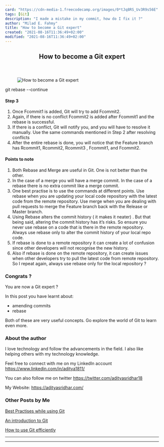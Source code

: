 ```yaml
---
card: "https://cdn-media-1.freecodecamp.org/images/0*tJq8RS_Uv3R9s56E"
tags: [Git]
description: "I made a mistake in my commit, how do I fix it ?"
author: "Milad E. Fahmy"
title: "How to become a Git expert"
created: "2021-08-16T11:36:49+02:00"
modified: "2021-08-16T11:36:49+02:00"
---
```

<div class="site-wrapper">
<main id="site-main" class="site-main outer">
<div class="inner">
<article class="post-full post tag-git tag-coding tag-technology tag-tech tag-programming ">
<header class="post-full-header">
<h1 class="post-full-title">How to become a Git expert</h1>
</header>
<figure class="post-full-image">
<picture>
<source media="(max-width: 700px)" sizes="1px" srcset="data:image/gif;base64,R0lGODlhAQABAIAAAAAAAP///yH5BAEAAAAALAAAAAABAAEAAAIBRAA7 1w">
<source media="(min-width: 701px)" sizes="(max-width: 800px) 400px,
(max-width: 1170px) 700px,
1400px" srcset="https://cdn-media-1.freecodecamp.org/images/0*tJq8RS_Uv3R9s56E 300w,
https://cdn-media-1.freecodecamp.org/images/0*tJq8RS_Uv3R9s56E 600w,
https://cdn-media-1.freecodecamp.org/images/0*tJq8RS_Uv3R9s56E 1000w,
https://cdn-media-1.freecodecamp.org/images/0*tJq8RS_Uv3R9s56E 2000w">
<img onerror="this.style.display='none'" src="https://cdn-media-1.freecodecamp.org/images/0*tJq8RS_Uv3R9s56E" alt="How to become a Git expert">
</picture>
</figure>
<section class="post-full-content">
<div class="post-content">
git rebase --continue</code></pre><h4 id="step-3"><strong>Step 3</strong></h4><ol><li>Once Fcommit1 is added, Git will try to add Fcommit2.</li><li>Again, if there is no conflict Fcommit2 is added after Fcommit1 and the rebase is successful.</li><li>If there is a conflict, Git will notify you, and you will have to resolve it manually. Use the same commands mentioned in Step 2 after resolving conflicts</li><li>After the entire rebase is done, you will notice that the Feature branch has Rcommit1, Rcommit2, Rcommit3 , Fcommit1, and Fcommit2.</li></ol><h4 id="points-to-note">Points to note</h4><ol><li>Both Rebase and Merge are useful in Git. One is not better than the other.</li><li>In the case of a merge you will have a merge commit. In the case of a rebase there is no extra commit like a merge commit.</li><li>One best practise is to use the commands at different points. Use rebase when you are updating your local code repository with the latest code from the remote repository. Use merge when you are dealing with pull requests to merge the Feature branch back with the Release or Master branch.</li><li>Using Rebase alters the commit history ( it makes it neater) . But that being said, altering the commit history has it’s risks. So ensure you never use rebase on a code that is there in the remote repository. Always use rebase only to alter the commit history of your local repo code.</li><li>If rebase is done to a remote repository it can create a lot of confusion since other developers will not recognise the new history.</li><li>Also if rebase is done on the remote repository, it can create issues when other developers try to pull the latest code from remote repository. So I repeat again, always use rebase only for the local repository ?</li></ol><h3 id="congrats">Congrats ?</h3><p>You are now a Git expert ?</p><p>In this post you have learnt about:</p><ul><li>amending commits</li><li>rebase</li></ul><p>Both of these are very useful concepts. Go explore the world of Git to learn even more.</p><h3 id="about-the-author">About the author</h3><p>I love technology and follow the advancements in the field. I also like helping others with my technology knowledge.</p><p>Feel free to connect with me on my LinkedIn account <a href="https://www.linkedin.com/in/aditya1811/" rel="noopener">https://www.linkedin.com/in/aditya1811/</a></p><p>You can also follow me on twitter <a href="https://twitter.com/adityasridhar18" rel="noopener">https://twitter.com/adityasridhar18</a></p><p>My Website: <a href="https://adityasridhar.com/" rel="noopener">https://adityasridhar.com/</a></p><h3 id="other-posts-by-me">Other Posts by Me</h3><p><a href="https://adityasridhar.com/posts/how-you-can-go-wrong-with-git" rel="noopener">Best Practises while using Git</a></p><p><a href="https://medium.freecodecamp.org/what-is-git-and-how-to-use-it-c341b049ae61" rel="noopener">An introduction to Git</a></p><p><a href="https://medium.freecodecamp.org/how-to-use-git-efficiently-54320a236369" rel="noopener">How to use Git efficiently</a></p>
</div>
<hr>
<hr>
</section>
</article>
</div>
</main>
</div>
<!-- Google Tag Manager (noscript) -->
<!-- End Google Tag Manager (noscript) -->
